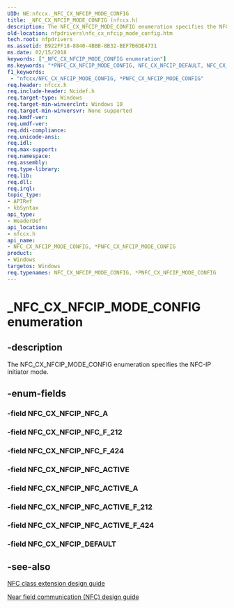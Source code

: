 ```yaml
---
UID: NE:nfccx._NFC_CX_NFCIP_MODE_CONFIG
title: _NFC_CX_NFCIP_MODE_CONFIG (nfccx.h)
description: The NFC_CX_NFCIP_MODE_CONFIG enumeration specifies the NFC-IP initiator mode.
old-location: nfpdrivers\nfc_cx_nfcip_mode_config.htm
tech.root: nfpdrivers
ms.assetid: B922FF18-8840-4BBB-8B32-BEF7B6DE4731
ms.date: 02/15/2018
keywords: ["_NFC_CX_NFCIP_MODE_CONFIG enumeration"]
ms.keywords: "*PNFC_CX_NFCIP_MODE_CONFIG, NFC_CX_NFCIP_DEFAULT, NFC_CX_NFCIP_MODE_CONFIG, NFC_CX_NFCIP_MODE_CONFIG enumeration [Near-Field Proximity Drivers], NFC_CX_NFCIP_MODE_CONFIG,*PNFC_CX_NFCIP_MODE_CONFIG, NFC_CX_NFCIP_MODE_CONFIG,*PNFC_CX_NFCIP_MODE_CONFIG enumeration [Near-Field Proximity Drivers], NFC_CX_NFCIP_NFC_A, NFC_CX_NFCIP_NFC_ACTIVE, NFC_CX_NFCIP_NFC_ACTIVE_A, NFC_CX_NFCIP_NFC_ACTIVE_F_212, NFC_CX_NFCIP_NFC_ACTIVE_F_424, NFC_CX_NFCIP_NFC_F_212, NFC_CX_NFCIP_NFC_F_424, _NFC_CX_NFCIP_MODE_CONFIG, nfccx/NFC_CX_NFCIP_DEFAULT, nfccx/NFC_CX_NFCIP_MODE_CONFIG, nfccx/NFC_CX_NFCIP_NFC_A, nfccx/NFC_CX_NFCIP_NFC_ACTIVE, nfccx/NFC_CX_NFCIP_NFC_ACTIVE_A, nfccx/NFC_CX_NFCIP_NFC_ACTIVE_F_212, nfccx/NFC_CX_NFCIP_NFC_ACTIVE_F_424, nfccx/NFC_CX_NFCIP_NFC_F_212, nfccx/NFC_CX_NFCIP_NFC_F_424, nfpdrivers.nfc_cx_nfcip_mode_config"
f1_keywords:
 - "nfccx/NFC_CX_NFCIP_MODE_CONFIG, *PNFC_CX_NFCIP_MODE_CONFIG"
req.header: nfccx.h
req.include-header: Ncidef.h
req.target-type: Windows
req.target-min-winverclnt: Windows 10
req.target-min-winversvr: None supported
req.kmdf-ver: 
req.umdf-ver: 
req.ddi-compliance: 
req.unicode-ansi: 
req.idl: 
req.max-support: 
req.namespace: 
req.assembly: 
req.type-library: 
req.lib: 
req.dll: 
req.irql: 
topic_type:
- APIRef
- kbSyntax
api_type:
- HeaderDef
api_location:
- nfccx.h
api_name:
- NFC_CX_NFCIP_MODE_CONFIG, *PNFC_CX_NFCIP_MODE_CONFIG
product:
- Windows
targetos: Windows
req.typenames: NFC_CX_NFCIP_MODE_CONFIG, *PNFC_CX_NFCIP_MODE_CONFIG
---
```


# _NFC_CX_NFCIP_MODE_CONFIG enumeration


## -description


The NFC_CX_NFCIP_MODE_CONFIG enumeration specifies the NFC-IP initiator mode.


## -enum-fields




### -field NFC_CX_NFCIP_NFC_A


### -field NFC_CX_NFCIP_NFC_F_212


### -field NFC_CX_NFCIP_NFC_F_424


### -field NFC_CX_NFCIP_NFC_ACTIVE


### -field NFC_CX_NFCIP_NFC_ACTIVE_A


### -field NFC_CX_NFCIP_NFC_ACTIVE_F_212


### -field NFC_CX_NFCIP_NFC_ACTIVE_F_424


### -field NFC_CX_NFCIP_DEFAULT


## -see-also




<a href="https://docs.microsoft.com/windows-hardware/drivers/nfc/nfc-class-extension-">NFC class extension design guide</a>



<a href="https://go.microsoft.com/fwlink/p/?LinkID=785320">Near field communication (NFC) design guide</a>
 

 

